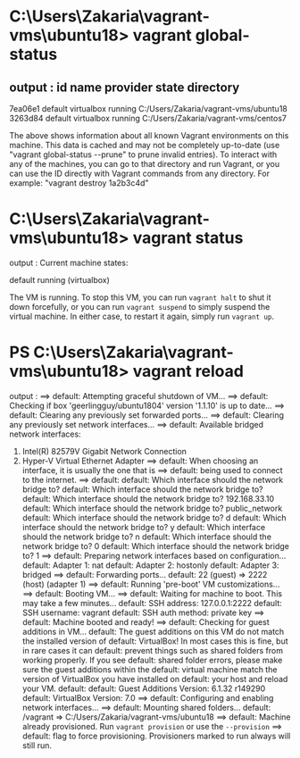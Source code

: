 # C:\Users\Zakaria\vagrant-vms\ubuntu18> vagrant global-status 
output : 
id       name    provider   state    directory                             
--------------------------------------------------------------------------
7ea06e1  default virtualbox running C:/Users/Zakaria/vagrant-vms/ubuntu18 
3263d84  default virtualbox running C:/Users/Zakaria/vagrant-vms/centos7  
 
The above shows information about all known Vagrant environments
on this machine. This data is cached and may not be completely
up-to-date (use "vagrant global-status --prune" to prune invalid
entries). To interact with any of the machines, you can go to that
directory and run Vagrant, or you can use the ID directly with
Vagrant commands from any directory. For example:
"vagrant destroy 1a2b3c4d"

# C:\Users\Zakaria\vagrant-vms\ubuntu18> vagrant status
output : 
Current machine states:

default                   running (virtualbox)

The VM is running. To stop this VM, you can run `vagrant halt` to
shut it down forcefully, or you can run `vagrant suspend` to simply
suspend the virtual machine. In either case, to restart it again,
simply run `vagrant up`.

# PS C:\Users\Zakaria\vagrant-vms\ubuntu18> vagrant reload
output :
==> default: Attempting graceful shutdown of VM...
==> default: Checking if box 'geerlingguy/ubuntu1804' version '1.1.10' is up to date...
==> default: Clearing any previously set forwarded ports...
==> default: Clearing any previously set network interfaces...
==> default: Available bridged network interfaces:
1) Intel(R) 82579V Gigabit Network Connection
2) Hyper-V Virtual Ethernet Adapter
==> default: When choosing an interface, it is usually the one that is
==> default: being used to connect to the internet.
==> default:
    default: Which interface should the network bridge to?
    default: Which interface should the network bridge to?
    default: Which interface should the network bridge to? 192.168.33.10
    default: Which interface should the network bridge to? public_network
    default: Which interface should the network bridge to? d
    default: Which interface should the network bridge to? y
    default: Which interface should the network bridge to? n
    default: Which interface should the network bridge to? 0
    default: Which interface should the network bridge to? 1
==> default: Preparing network interfaces based on configuration...
    default: Adapter 1: nat
    default: Adapter 2: hostonly
    default: Adapter 3: bridged
==> default: Forwarding ports...
    default: 22 (guest) => 2222 (host) (adapter 1)
==> default: Running 'pre-boot' VM customizations...
==> default: Booting VM...
==> default: Waiting for machine to boot. This may take a few minutes...
    default: SSH address: 127.0.0.1:2222
    default: SSH username: vagrant
    default: SSH auth method: private key
==> default: Machine booted and ready!
==> default: Checking for guest additions in VM...
    default: The guest additions on this VM do not match the installed version of
    default: VirtualBox! In most cases this is fine, but in rare cases it can
    default: prevent things such as shared folders from working properly. If you see
    default: shared folder errors, please make sure the guest additions within the
    default: virtual machine match the version of VirtualBox you have installed on
    default: your host and reload your VM.
    default:
    default: Guest Additions Version: 6.1.32 r149290
    default: VirtualBox Version: 7.0
==> default: Configuring and enabling network interfaces...
==> default: Mounting shared folders...
    default: /vagrant => C:/Users/Zakaria/vagrant-vms/ubuntu18
==> default: Machine already provisioned. Run `vagrant provision` or use the `--provision`
==> default: flag to force provisioning. Provisioners marked to run always will still run.
